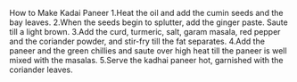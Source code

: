 How to Make Kadai Paneer
1.Heat the oil and add the cumin seeds and the bay leaves.
2.When the seeds begin to splutter, add the ginger paste. Saute till a light brown.
3.Add the curd, turmeric, salt, garam masala, red pepper and the coriander powder, and stir-fry till the fat separates.
4.Add the paneer and the green chillies and saute over high heat till the paneer is well mixed with the masalas.
5.Serve the kadhai paneer hot, garnished with the coriander leaves.